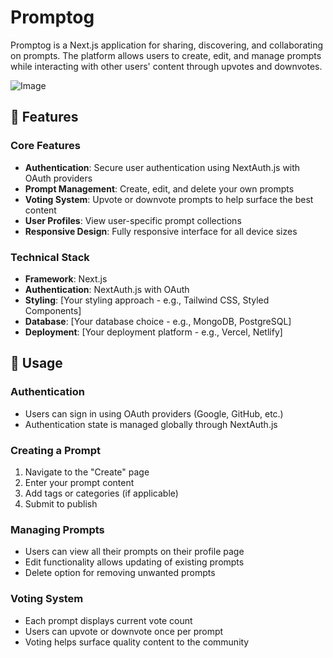 # Promptog

Promptog is a Next.js application for sharing, discovering, and collaborating on prompts. The platform allows users to create, edit, and manage prompts while interacting with other users' content through upvotes and downvotes.

![Image](https://github.com/user-attachments/assets/e61a5a35-f0a7-47e6-8d7b-ada637a1d8d2)

## 🚀 Features

### Core Features
- **Authentication**: Secure user authentication using NextAuth.js with OAuth providers
- **Prompt Management**: Create, edit, and delete your own prompts
- **Voting System**: Upvote or downvote prompts to help surface the best content
- **User Profiles**: View user-specific prompt collections
- **Responsive Design**: Fully responsive interface for all device sizes

### Technical Stack
- **Framework**: Next.js
- **Authentication**: NextAuth.js with OAuth
- **Styling**: [Your styling approach - e.g., Tailwind CSS, Styled Components]
- **Database**: [Your database choice - e.g., MongoDB, PostgreSQL]
- **Deployment**: [Your deployment platform - e.g., Vercel, Netlify]



## 🔄 Usage

### Authentication
- Users can sign in using OAuth providers (Google, GitHub, etc.)
- Authentication state is managed globally through NextAuth.js

### Creating a Prompt
1. Navigate to the "Create" page
2. Enter your prompt content
3. Add tags or categories (if applicable)
4. Submit to publish

### Managing Prompts
- Users can view all their prompts on their profile page
- Edit functionality allows updating of existing prompts
- Delete option for removing unwanted prompts

### Voting System
- Each prompt displays current vote count
- Users can upvote or downvote once per prompt
- Voting helps surface quality content to the community

